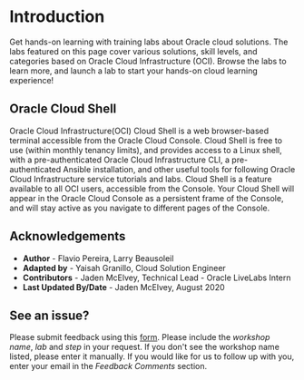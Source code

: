 # Introduction

Get hands-on learning with training labs about Oracle cloud solutions. The labs featured on this page cover various solutions, skill levels, and categories based on Oracle Cloud Infrastructure (OCI). Browse the labs to learn more, and launch a lab to start your hands-on cloud learning experience!

## Oracle Cloud Shell
Oracle Cloud Infrastructure(OCI) Cloud Shell is a web browser-based terminal accessible from the Oracle Cloud Console. Cloud Shell is free to use (within monthly tenancy limits), and provides access to a Linux shell, with a pre-authenticated Oracle Cloud Infrastructure CLI, a pre-authenticated Ansible installation, and other useful tools for following Oracle Cloud Infrastructure service tutorials and labs. Cloud Shell is a feature available to all OCI users, accessible from the Console. Your Cloud Shell will appear in the Oracle Cloud Console as a persistent frame of the Console, and will stay active as you navigate to different pages of the Console.

[](youtube:J51BXxlCbOY)

## Acknowledgements
- **Author** - Flavio Pereira, Larry Beausoleil
- **Adapted by** - Yaisah Granillo, Cloud Solution Engineer
- **Contributors** - Jaden McElvey, Technical Lead - Oracle LiveLabs Intern
- **Last Updated By/Date** - Jaden McElvey, August 2020

## See an issue?
Please submit feedback using this [form](https://apexapps.oracle.com/pls/apex/f?p=133:1:::::P1_FEEDBACK:1). Please include the *workshop name*, *lab* and *step* in your request.  If you don't see the workshop name listed, please enter it manually. If you would like for us to follow up with you, enter your email in the *Feedback Comments* section.
